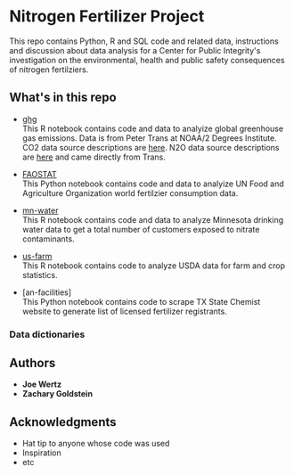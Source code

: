# Nitrogen Fertilizer Project

This repo contains Python, R and SQL code and related data, instructions and discussion about data analysis for a Center for Public Integrity's investigation on the environmental, health and public safety consequences of nitrogen fertilziers.

## What's in this repo

- [ghg](https://github.com/joewertz/nitrogen/tree/master/ghg)  
This R notebook contains code and data to analyize global greenhouse gas emissions. Data is from Peter Trans at NOAA/2 Degrees Institute. CO2 data source descriptions are [here](https://www.co2levels.org/#sources). N2O data source descriptions are [here](https://www.n2olevels.org/#sources) and came directly from Trans.

- [FAOSTAT](https://github.com/PublicI/fertilizer/tree/master/FAOSTAT)  
This Python notebook contains code and data to analyize UN Food and Agriculture Organization world fertilzier consumption data.

- [mn-water](https://github.com/joewertz/nitrogen/tree/master/mn-water)  
This R notebook contains code and data to analyze Minnesota drinking water data to get a total number of customers exposed to nitrate contaminants.

- [us-farm](https://github.com/joewertz/nitrogen/tree/master/us-farm)  
This R notebook contains code to analyze USDA data for farm and crop statistics.

- [an-facilities]  
This Python notebook contains code to scrape TX State Chemist website to generate list of licensed fertilizer registrants.

### Data dictionaries

## Authors

* **Joe Wertz**
* **Zachary Goldstein**


## Acknowledgments

* Hat tip to anyone whose code was used
* Inspiration
* etc

